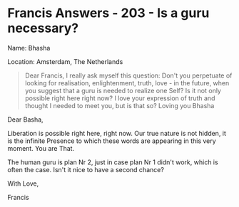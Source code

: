 # Francis Answers - 203 - Is a guru necessary?

Name: Bhasha

Location: Amsterdam, The Netherlands


>Dear Francis, I really ask myself this question: Don't you perpetuate of looking for realisation, enlightenment, truth, love - in the future, when you suggest that a guru is needed to realize one Self? Is it not only possible right here right now? I love your expression of truth and thought I needed to meet you, but is that so? Loving you Bhasha

Dear Basha,

Liberation is possible right here, right now. Our true nature is not hidden, it is the infinite Presence to which these words are appearing in this very moment. You are That.

The human guru is plan Nr 2, just in case plan Nr 1 didn't work, which is often the case. Isn't it nice to have a second chance?

With Love,

Francis


